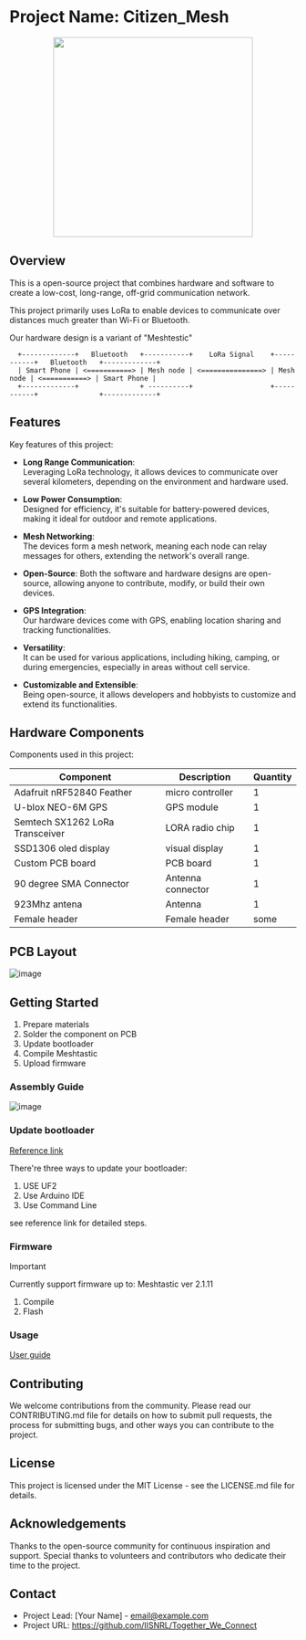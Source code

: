 # Project Name: Citizen_Mesh

<p align="center">
<img src="https://github.com/IISNRL/PureLoRaMesh/blob/main/image/new_hw.png" width="350">
</p>

## Overview

This is a open-source project that combines hardware and software to create a low-cost, long-range, off-grid communication network. 

This project primarily uses LoRa to enable devices to communicate over distances much greater than Wi-Fi or Bluetooth.

Our hardware design is a variant of "Meshtestic"
```
  +-------------+   Bluetooth   +-----------+    LoRa Signal    +-----------+   Bluetooth   +-------------+  
  | Smart Phone | <===========> | Mesh node | <===============> | Mesh node | <===========> | Smart Phone |  
  +-------------+               + ----------+                   +-----------+               +-------------+  
```

## Features

Key features of this project:

* **Long Range Communication**:  
  Leveraging LoRa technology, it allows devices to communicate over several kilometers, depending on the environment and hardware used.

* **Low Power Consumption**:  
  Designed for efficiency, it's suitable for battery-powered devices, making it ideal for outdoor and remote applications.

* **Mesh Networking**:  
  The devices form a mesh network, meaning each node can relay messages for others, extending the network's overall range.

* **Open-Source**: 
  Both the software and hardware designs are open-source, allowing anyone to contribute, modify, or build their own devices.

* **GPS Integration**:  
  Our hardware devices come with GPS, enabling location sharing and tracking functionalities.

* **Versatility**:  
  It can be used for various applications, including hiking, camping, or during emergencies, especially in areas without cell service.

* **Customizable and Extensible**:  
  Being open-source, it allows developers and hobbyists to customize and extend its functionalities.

## Hardware Components

Components used in this project:


| Component | Description | Quantity |
| -------- | -------- | -------- |
| Adafruit nRF52840 Feather       | micro controller     | 1     |
| U-blox NEO-6M GPS               | GPS module           | 1     |
| Semtech SX1262 LoRa Transceiver | LORA radio chip      | 1     |
| SSD1306 oled display            | visual display       | 1     |
| Custom PCB board                | PCB board            | 1     |
| 90 degree SMA Connector         | Antenna connector    | 1     |
| 923Mhz antena                   | Antenna              | 1     |
| Female header                   | Female header        | some  |





## PCB Layout

![image](https://github.com/IISNRL/PureLoRaMesh/blob/main/image/new_pcb.png)

## Getting Started

1. Prepare materials
2. Solder the component on PCB
3. Update bootloader
4. Compile Meshtastic
5. Upload firmware



### Assembly Guide

![image](https://github.com/IISNRL/PureLoRaMesh/blob/main/image/old_hw.jpg)

### Update bootloader

[Reference link](https://learn.adafruit.com/introducing-the-adafruit-nrf52840-feather?view=all#update-bootloader)

There're three ways to update your bootloader:
1. USE UF2
2. Use Arduino IDE
3. Use Command Line

see reference link for detailed steps. 



### Firmware
> [!IMPORTANT]
> Currently support firmware up to:
> Meshtastic ver 2.1.11

1. Compile
2. Flash

### Usage

[User guide](https://)


## Contributing

We welcome contributions from the community. Please read our CONTRIBUTING.md file for details on how to submit pull requests, the process for submitting bugs, and other ways you can contribute to the project.

## License

This project is licensed under the MIT License - see the LICENSE.md file for details.

## Acknowledgements

Thanks to the open-source community for continuous inspiration and support. Special thanks to volunteers and contributors who dedicate their time to the project.

## Contact


* Project Lead: [Your Name] - email@example.com
* Project URL: https://github.com/IISNRL/Together_We_Connect


